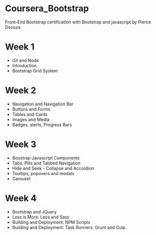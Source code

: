 # Coursera_Bootstrap
Front-End Bootstrap certification with Bootstrap and javascript by Pierce Dsouza

# Week 1
 - Git and Node
 - Introduction
 - Bootstrap Grid System
# Week 2 
 - Navigation and Navigation Bar
 - Buttons and Forms
 - Tables and Cards 
 - Images and Media
 - Badges, alerts, Progress Bars
# Week 3 
 - Boostrap Javascript Components
 - Tabs, Pills and Tabbed Navigation
 - Hide and Seek -  Collapse and Accordion
 - Tooltips, popovers and modals
 - Carousel 
# Week 4
- Bootstrap and JQuery
- Less is More: Less and Sass
- Building and Deployment: NPM Scripts
- Building and Deployment: Task Runners: Grunt and Gulp

